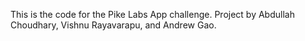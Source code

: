 This is the code for the Pike Labs App challenge. Project by Abdullah Choudhary, Vishnu Rayavarapu, and Andrew Gao.
